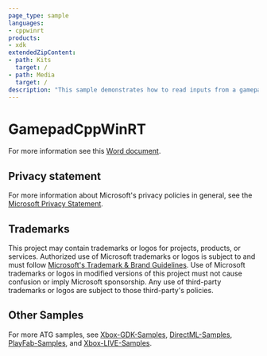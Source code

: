 ```yaml
---
page_type: sample
languages:
- cppwinrt
products:
- xdk
extendedZipContent:
- path: Kits
  target: /
- path: Media
  target: /
description: "This sample demonstrates how to read inputs from a gamepad on the Xbox One using C++/WinRT projections."
---
```


# GamepadCppWinRT

For more information see this [Word document](https://github.com/microsoft/Xbox-ATG-Samples/blob/master/XDKSamples/System/GamepadCppWinRT/Readme.docx).

## Privacy statement

For more information about Microsoft's privacy policies in general, see the [Microsoft Privacy Statement](https://privacy.microsoft.com/privacystatement/).

## Trademarks

This project may contain trademarks or logos for projects, products, or services. Authorized use of Microsoft trademarks or logos is subject to and must follow [Microsoft's Trademark & Brand Guidelines](https://www.microsoft.com/en-us/legal/intellectualproperty/trademarks/usage/general). Use of Microsoft trademarks or logos in modified versions of this project must not cause confusion or imply Microsoft sponsorship. Any use of third-party trademarks or logos are subject to those third-party's policies.

## Other Samples

For more ATG samples, see [Xbox-GDK-Samples](https://github.com/microsoft/Xbox-GDK-Samples/), [DirectML-Samples](https://github.com/microsoft/DirectML-Samples), [PlayFab-Samples](https://github.com/PlayFab/PlayFab-Samples), and [Xbox-LIVE-Samples](https://github.com/microsoft/xbox-live-samples).

